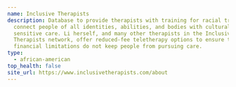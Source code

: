 ```yaml
---
name: Inclusive Therapists
description: Database to provide therapists with training for racial trauma and
  connect people of all identities, abilities, and bodies with culturally
  sensitive care. Li herself, and many other therapists in the Inclusive
  Therapists network, offer reduced-fee teletherapy options to ensure that
  financial limitations do not keep people from pursuing care.
type:
  - african-american
top_health: false
site_url: https://www.inclusivetherapists.com/about
---
```

